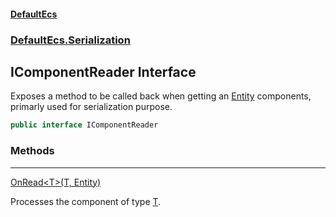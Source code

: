 #### [DefaultEcs](DefaultEcs.md 'DefaultEcs')
### [DefaultEcs.Serialization](DefaultEcs.md#DefaultEcs_Serialization 'DefaultEcs.Serialization')
## IComponentReader Interface
Exposes a method to be called back when getting an [Entity](Entity.md 'DefaultEcs.Entity') components, primarly used for serialization purpose.  
```csharp
public interface IComponentReader
```
### Methods

***
[OnRead&lt;T&gt;(T, Entity)](IComponentReader_OnRead_T_(T_Entity).md 'DefaultEcs.Serialization.IComponentReader.OnRead&lt;T&gt;(T, DefaultEcs.Entity)')

Processes the component of type [T](IComponentReader_OnRead_T_(T_Entity).md#DefaultEcs_Serialization_IComponentReader_OnRead_T_(T_DefaultEcs_Entity)_T 'DefaultEcs.Serialization.IComponentReader.OnRead&lt;T&gt;(T, DefaultEcs.Entity).T').  
